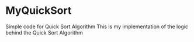 # MyQuickSort
Simple code for Quick Sort Algorithm
This is my implementation of the logic behind the Quick Sort Algorithm
